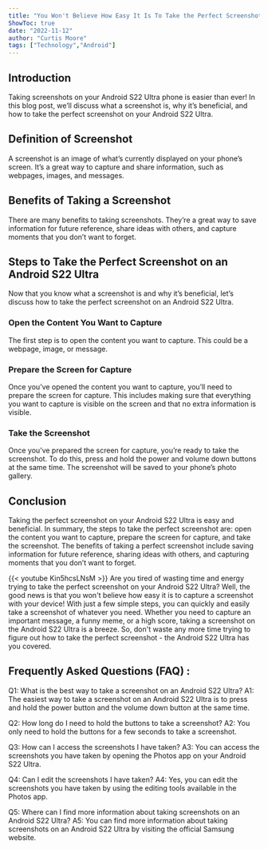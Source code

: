 ```yaml
---
title: "You Won't Believe How Easy It Is To Take the Perfect Screenshot On Your Android S22 Ultra!"
ShowToc: true 
date: "2022-11-12"
author: "Curtis Moore" 
tags: ["Technology","Android"]
---
```

## Introduction

Taking screenshots on your Android S22 Ultra phone is easier than ever! In this blog post, we’ll discuss what a screenshot is, why it’s beneficial, and how to take the perfect screenshot on your Android S22 Ultra. 

## Definition of Screenshot

A screenshot is an image of what’s currently displayed on your phone’s screen. It’s a great way to capture and share information, such as webpages, images, and messages.

## Benefits of Taking a Screenshot

There are many benefits to taking screenshots. They’re a great way to save information for future reference, share ideas with others, and capture moments that you don’t want to forget.

## Steps to Take the Perfect Screenshot on an Android S22 Ultra

Now that you know what a screenshot is and why it’s beneficial, let’s discuss how to take the perfect screenshot on an Android S22 Ultra. 

### Open the Content You Want to Capture

The first step is to open the content you want to capture. This could be a webpage, image, or message.

### Prepare the Screen for Capture

Once you’ve opened the content you want to capture, you’ll need to prepare the screen for capture. This includes making sure that everything you want to capture is visible on the screen and that no extra information is visible.

### Take the Screenshot

Once you’ve prepared the screen for capture, you’re ready to take the screenshot. To do this, press and hold the power and volume down buttons at the same time. The screenshot will be saved to your phone’s photo gallery.

## Conclusion

Taking the perfect screenshot on your Android S22 Ultra is easy and beneficial. In summary, the steps to take the perfect screenshot are: open the content you want to capture, prepare the screen for capture, and take the screenshot. The benefits of taking a perfect screenshot include saving information for future reference, sharing ideas with others, and capturing moments that you don’t want to forget.

{{< youtube Kin5hcsLNsM >}} 
Are you tired of wasting time and energy trying to take the perfect screenshot on your Android S22 Ultra? Well, the good news is that you won't believe how easy it is to capture a screenshot with your device! With just a few simple steps, you can quickly and easily take a screenshot of whatever you need. Whether you need to capture an important message, a funny meme, or a high score, taking a screenshot on the Android S22 Ultra is a breeze. So, don't waste any more time trying to figure out how to take the perfect screenshot - the Android S22 Ultra has you covered.

## Frequently Asked Questions (FAQ) :
Q1: What is the best way to take a screenshot on an Android S22 Ultra?
A1: The easiest way to take a screenshot on an Android S22 Ultra is to press and hold the power button and the volume down button at the same time.

Q2: How long do I need to hold the buttons to take a screenshot?
A2: You only need to hold the buttons for a few seconds to take a screenshot.

Q3: How can I access the screenshots I have taken?
A3: You can access the screenshots you have taken by opening the Photos app on your Android S22 Ultra.

Q4: Can I edit the screenshots I have taken?
A4: Yes, you can edit the screenshots you have taken by using the editing tools available in the Photos app.

Q5: Where can I find more information about taking screenshots on an Android S22 Ultra?
A5: You can find more information about taking screenshots on an Android S22 Ultra by visiting the official Samsung website.


